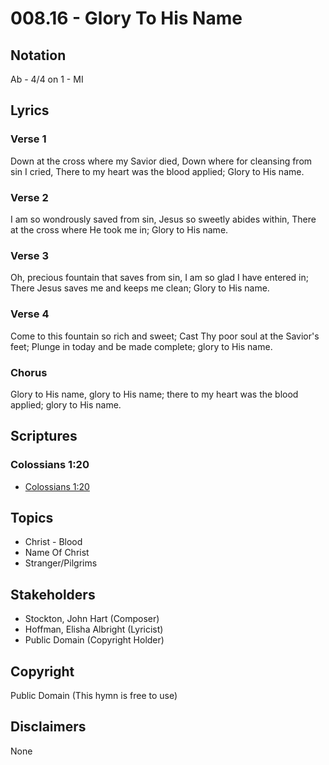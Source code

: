 # 008.16 - Glory To His Name

## Notation

Ab - 4/4 on 1 - MI

## Lyrics

### Verse 1

Down at the cross where my Savior died, Down where for cleansing from sin I cried, There to my heart was the blood applied; Glory to His name.

### Verse 2

I am so wondrously saved from sin, Jesus so sweetly abides within, There at the cross where He took me in; Glory to His name.

### Verse 3

Oh, precious fountain that saves from sin, I am so glad I have entered in; There Jesus saves me and keeps me clean; Glory to His name.

### Verse 4

Come to this fountain so rich and sweet; Cast Thy poor soul at the Savior's feet; Plunge in today and be made complete; glory to His name.

### Chorus

Glory to His name, glory to His name; there to my heart was the blood applied; glory to His name.


## Scriptures

### Colossians 1:20

- [Colossians 1:20](https://www.biblegateway.com/passage/?search=Colossians%201%3A20)


## Topics

- Christ - Blood
- Name Of Christ
- Stranger/Pilgrims

## Stakeholders

- Stockton, John Hart (Composer)
- Hoffman, Elisha Albright (Lyricist)
- Public Domain (Copyright Holder)

## Copyright

Public Domain
(This hymn is free to use)

## Disclaimers

None

